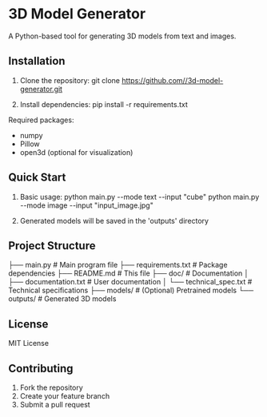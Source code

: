 
3D Model Generator
=================

A Python-based tool for generating 3D models from text and images.

Installation
------------
1. Clone the repository:
   git clone https://github.com//3d-model-generator.git

2. Install dependencies:
   pip install -r requirements.txt

Required packages:
- numpy
- Pillow
- open3d (optional for visualization)

Quick Start
----------
1. Basic usage:
   python main.py --mode text --input "cube"
   python main.py --mode image --input "input_image.jpg"

2. Generated models will be saved in the 'outputs' directory

Project Structure
---------------
├── main.py              # Main program file
├── requirements.txt     # Package dependencies
├── README.md           # This file
├── doc/                # Documentation
│   ├── documentation.txt    # User documentation
│   └── technical_spec.txt   # Technical specifications
├── models/             # (Optional) Pretrained models
└── outputs/            # Generated 3D models

License
-------
MIT License

Contributing
-----------
1. Fork the repository
2. Create your feature branch
3. Submit a pull request


